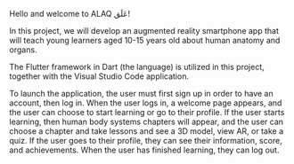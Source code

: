 Hello and welcome to ALAQ عَلَق!
 
In this project, we will develop an augmented reality smartphone app that will teach young learners aged 10-15 years old about human anatomy and organs.

The Flutter framework in Dart (the language) is utilized in this project, together with the Visual Studio Code application.

To launch the application, the user must first sign up in order to have an account, then log in. When the user logs in, a welcome page appears, and the user can choose to start learning or go to their profile. If the user starts learning, then human body systems chapters will appear, and the user can choose a chapter and take lessons and see a 3D model, view AR, or take a quiz. If the user goes to their profile, they can see their information, score, and achievements. When the user has finished learning, they can log out.
